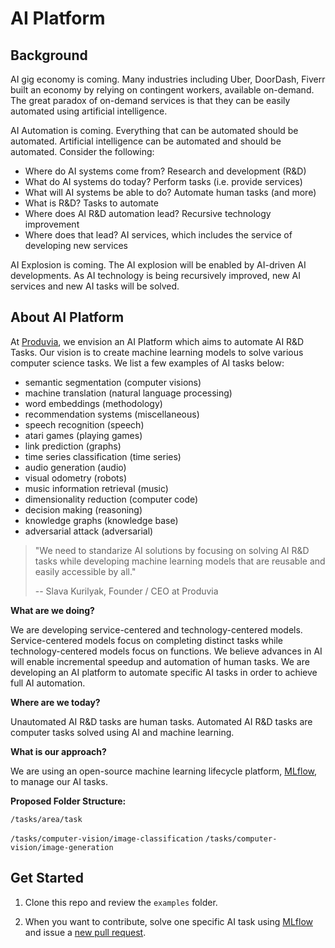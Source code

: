 # AI Platform

## Background

AI gig economy is coming. Many industries including Uber, DoorDash, Fiverr built an economy by relying on contingent workers, available on-demand. The great paradox of on-demand services is that they can be easily automated using artificial intelligence.

AI Automation is coming. Everything that can be automated should be automated. Artificial intelligence can be automated and should be automated. Consider the following:

- Where do AI systems come from? Research and development (R&D)
- What do AI systems do today? Perform tasks (i.e. provide services)
- What will AI systems be able to do? Automate human tasks (and more)
- What is R&D? Tasks to automate
- Where does AI R&D automation lead? Recursive technology improvement
- Where does that lead? AI services, which includes the service of developing new services

AI Explosion is coming. The AI explosion will be enabled by AI-driven AI developments. As AI technology is being recursively improved, new AI services and new AI tasks will be solved.

## About AI Platform

At [Produvia](produvia.com), we envision an AI Platform which aims to automate AI R&D Tasks. Our vision is to create machine learning models to solve various computer science tasks. We list a few examples of AI tasks below:

- semantic segmentation (computer visions)
- machine translation (natural language processing)
- word embeddings (methodology)
- recommendation systems (miscellaneous)
- speech recognition (speech)
- atari games (playing games)
- link prediction (graphs)
- time series classification (time series)
- audio generation (audio)
- visual odometry (robots)
- music information retrieval (music)
- dimensionality reduction (computer code)
- decision making (reasoning)
- knowledge graphs (knowledge base)
- adversarial attack (adversarial)

> "We need to standarize AI solutions by focusing on solving AI R&D tasks while developing machine learning models that are reusable and easily accessible by all." 
> 
> -- Slava Kurilyak, Founder / CEO at Produvia

**What are we doing?**

We are developing service-centered and technology-centered models. Service-centered models focus on completing distinct tasks while technology-centered models focus on functions. We believe advances in AI will enable incremental speedup and automation of human tasks. We are developing an AI platform to automate specific AI tasks in order to achieve full AI automation.

**Where are we today?**

Unautomated AI R&D tasks are human tasks. Automated AI R&D tasks are computer tasks solved using AI and machine learning.

**What is our approach?**

We are using an open-source machine learning lifecycle platform, [MLflow](https://mlflow.org/), to manage our AI tasks.

**Proposed Folder Structure:**

`/tasks/area/task`

`/tasks/computer-vision/image-classification`
`/tasks/computer-vision/image-generation`

## Get Started

1. Clone this repo and review the `examples` folder.

2. When you want to contribute, solve one specific AI task using [MLflow](https://mlflow.org/) and issue a [new pull request](https://github.com/produvia/ai-platform/pulls).